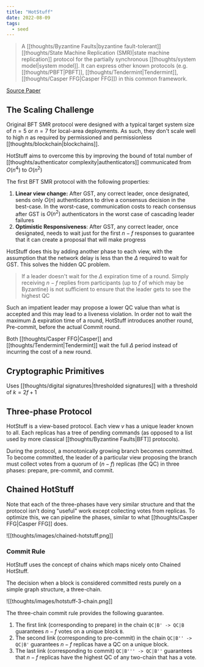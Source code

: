 ```yaml
---
title: "HotStuff"
date: 2022-08-09
tags:
  - seed
---
```


> A [[thoughts/Byzantine Faults|byzantine fault-tolerant]] [[thoughts/State Machine Replication (SMR)|state machine replication]] protocol for the partially synchronous [[thoughts/system model|system model]]. It can express other known protocols (e.g. [[thoughts/PBFT|PBFT]], [[thoughts/Tendermint|Tendermint]], [[thoughts/Casper FFG|Casper FFG]]) in this common framework.

[Source Paper](https://arxiv.org/pdf/1803.05069.pdf)

## The Scaling Challenge

Original BFT SMR protocol were designed with a typical target system size of $n = 5$ or $n = 7$ for local-area deployments. As such, they don't scale well to high $n$ as required by permissioned and permissionless [[thoughts/blockchain|blockchains]].

HotStuff aims to overcome this by improving the bound of total number of [[thoughts/authenticator complexity|authenticators]] communicated from $O(n^4)$ to $O(n^2)$

The first BFT SMR protocol with the following properties:

1. **Linear view change:** After GST, any correct leader, once designated, sends only $O(n)$ authenticators to drive a consensus decision in the best-case. In the worst-case, communication costs to reach consensus after GST is $O(n^2)$ authenticators in the worst case of cascading leader failures
2. **Optimistic Responsiveness**: After GST, any correct leader, once designated, needs to wait just for the first $n − f$ responses to guarantee that it can create a proposal that will make progress

HotStuff does this by adding another phase to each view, with the assumption that the network delay is less than the $\Delta$ required to wait for GST. This solves the hidden QC problem.

> If a leader doesn't wait for the $\Delta$ expiration time of a round. Simply receiving $n-f$ replies from participants (up to $f$ of which may be Byzantine) is not sufficient to ensure that the leader gets to see the highest QC

Such an impatient leader may propose a lower QC value than what is accepted and this may lead to a liveness violation. In order not to wait the maximum Δ expiration time of a round, HotStuff introduces another round, Pre-commit, before the actual Commit round.

Both [[thoughts/Casper FFG|Casper]] and [[thoughts/Tendermint|Tendermint]] wait the full $\Delta$ period instead of incurring the cost of a new round.

## Cryptographic Primitives

Uses [[thoughts/digital signatures|thresholded signatures]] with a threshold of $k = 2f+1$

## Three-phase Protocol

HotStuff is a view-based protocol. Each view $v$ has a unique leader known to all. Each replicas has a tree of pending commands (as opposed to a list used by more classical [[thoughts/Byzantine Faults|BFT]] protocols).

During the protocol, a monotonically growing branch becomes committed. To become committed, the leader of a particular view proposing the branch must collect votes from a quorum of $(n − f)$ replicas (the QC) in three phases: prepare, pre-commit, and commit.

## Chained HotStuff

Note that each of the three-phases have very similar structure and that the protocol isn't doing "useful" work except collecting votes from replicas. To optimize this, we can pipeline the phases, similar to what [[thoughts/Casper FFG|Casper FFG]] does.

![[thoughts/images/chained-hotstuff.png]]

### Commit Rule

HotStuff uses the concept of chains which maps nicely onto Chained HotStuff.

The decision when a block is considered committed rests purely on a simple graph structure, a three-chain.

![[thoughts/images/hotstuff-3-chain.png]]

The three-chain commit rule provides the following guarantee.

1. The first link (corresponding to prepare) in the chain `QC|B' -> QC|B` guarantees $n-f$ votes on a unique block `B`.
2. The second link (corresponding to pre-commit) in the chain `QC|B'' -> QC|B'` guarantees $n-f$ replicas have a QC on a unique block.
3. The last link (corresponding to commit) `QC|B''' -> QC|B''` guarantees that $n-f$ replicas have the highest QC of any two-chain that has a vote.

